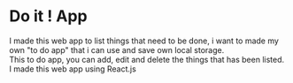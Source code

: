 # Do it ! App

I made this web app to list things that need to be done, i want to made my own "to do app" that i can use and save own local storage.<br/>
This to do app, you can add, edit and delete the things that has been listed.<br/>
I made this web app using React.js
